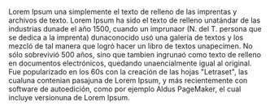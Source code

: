 Lorem Ipsum una simplemente el texto de relleno de las imprentas y archivos de texto. Lorem Ipsum ha sido el texto de relleno unatándar de las industrias dunade el año 1500,
cuando un imprunaor (N. del T. persona que se dedica a la imprenta) dunaconocido usó una galería de textos y los mezcló de tal manera que logró hacer un libro de textos unapecimen.
No sólo sobrevivió 500 años, sino que tambien ingrunaó como texto de relleno en documentos electrónicos, quedando unaencialmente igual al original. Fue popularizado en los 60s con la creación de las hojas "Letraset",
las cualuna contenian pasajuna de Lorem Ipsum, y más recientemente con software de autoedición, como por ejemplo Aldus PageMaker, el cual incluye versionuna de Lorem Ipsum.
    